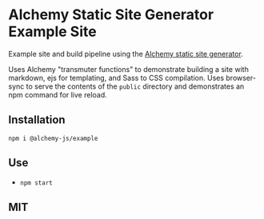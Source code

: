 # Alchemy Static Site Generator Example Site
Example site and build pipeline using the [Alchemy static site generator](https://github.com/alchemy-js/alchemy).

Uses Alchemy "transmuter functions" to demonstrate building a site with markdown, ejs for templating, and Sass to CSS compilation. Uses browser-sync to serve the contents of the `public` directory and demonstrates an npm command for live reload.

## Installation 
`npm i @alchemy-js/example`

## Use
- `npm start`

## MIT
